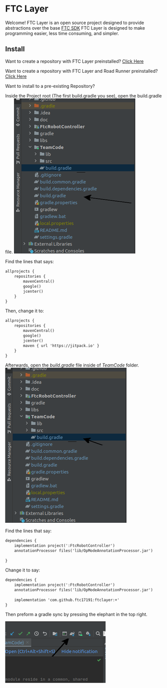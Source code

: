 # FTC Layer

Welcome! FTC Layer is an open source project designed to provide abstractions over the base [FTC SDK](https://github.com/FIRST-Tech-Challenge/FtcRobotController)
FTC Layer is designed to make programming easier, less time consuming, and simpler.

## Install

Want to create a repository with FTC Layer preinstalled?
[Click Here]()

Want to create a repository with FTC Layer and Road Runner preinstalled?
[Click Here]()

Want to install to a pre-existing Repository?

Inside the Project root (The first build.gradle you see), open the build.gradle file.
![Root build.gradle](/Documentation/img/root-build-gradle.png)


Find the lines that says:
```
allprojects {
    repositories {
        mavenCentral()
        google()
        jcenter()
    }
}

```

Then, change it to:
```
allprojects {
    repositories {
        mavenCentral()
        google()
        jcenter()
        maven { url 'https://jitpack.io' }
    }
}
```

Afterwards, open the _build.gradle_ file inside of _TeamCode_ folder.
![TeamCode build.gradle](/Documentation/img/teamcode-build-gradle.png)

Find the lines that say:
```
dependencies {
    implementation project(':FtcRobotController')
    annotationProcessor files('lib/OpModeAnnotationProcessor.jar')

}
```

Change it to say:
```
dependencies {
    implementation project(':FtcRobotController')
    annotationProcessor files('lib/OpModeAnnotationProcessor.jar')

    implementation 'com.github.ftc17191:ftclayer:+'
}
```

Then preform a gradle sync by pressing the elephant in the top right.

![Gradle Sync](/Documentation/img/gradle-sync.png)